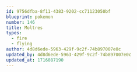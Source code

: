 ```yaml
---
id: 9756dfba-8f11-4383-9202-cc71123050bf
blueprint: pokemon
number: 146
title: Moltres
types:
  - fire
  - flying
author: 4d8d6ede-5963-429f-9c2f-74b897007e0c
updated_by: 4d8d6ede-5963-429f-9c2f-74b897007e0c
updated_at: 1716087190
---
```

